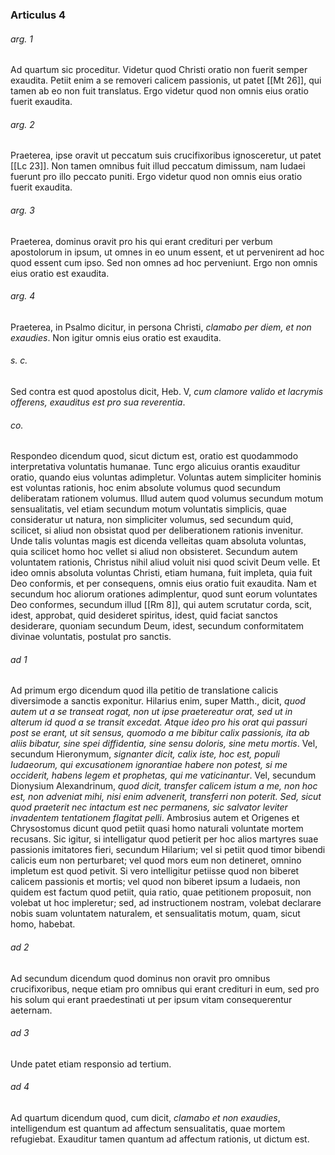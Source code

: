 ### Articulus 4

###### arg. 1
Ad quartum sic proceditur. Videtur quod Christi oratio non fuerit semper exaudita. Petiit enim a se removeri calicem passionis, ut patet [[Mt 26]], qui tamen ab eo non fuit translatus. Ergo videtur quod non omnis eius oratio fuerit exaudita.

###### arg. 2
Praeterea, ipse oravit ut peccatum suis crucifixoribus ignosceretur, ut patet [[Lc 23]]. Non tamen omnibus fuit illud peccatum dimissum, nam Iudaei fuerunt pro illo peccato puniti. Ergo videtur quod non omnis eius oratio fuerit exaudita.

###### arg. 3
Praeterea, dominus oravit pro his qui erant credituri per verbum apostolorum in ipsum, ut omnes in eo unum essent, et ut pervenirent ad hoc quod essent cum ipso. Sed non omnes ad hoc perveniunt. Ergo non omnis eius oratio est exaudita.

###### arg. 4
Praeterea, in Psalmo dicitur, in persona Christi, *clamabo per diem, et non exaudies*. Non igitur omnis eius oratio est exaudita.

###### s. c.
Sed contra est quod apostolus dicit, Heb. V, *cum clamore valido et lacrymis offerens, exauditus est pro sua reverentia*.

###### co.
Respondeo dicendum quod, sicut dictum est, oratio est quodammodo interpretativa voluntatis humanae. Tunc ergo alicuius orantis exauditur oratio, quando eius voluntas adimpletur. Voluntas autem simpliciter hominis est voluntas rationis, hoc enim absolute volumus quod secundum deliberatam rationem volumus. Illud autem quod volumus secundum motum sensualitatis, vel etiam secundum motum voluntatis simplicis, quae consideratur ut natura, non simpliciter volumus, sed secundum quid, scilicet, si aliud non obsistat quod per deliberationem rationis invenitur. Unde talis voluntas magis est dicenda velleitas quam absoluta voluntas, quia scilicet homo hoc vellet si aliud non obsisteret. Secundum autem voluntatem rationis, Christus nihil aliud voluit nisi quod scivit Deum velle. Et ideo omnis absoluta voluntas Christi, etiam humana, fuit impleta, quia fuit Deo conformis, et per consequens, omnis eius oratio fuit exaudita. Nam et secundum hoc aliorum orationes adimplentur, quod sunt eorum voluntates Deo conformes, secundum illud [[Rm 8]], qui autem scrutatur corda, scit, idest, approbat, quid desideret spiritus, idest, quid faciat sanctos desiderare, quoniam secundum Deum, idest, secundum conformitatem divinae voluntatis, postulat pro sanctis.

###### ad 1
Ad primum ergo dicendum quod illa petitio de translatione calicis diversimode a sanctis exponitur. Hilarius enim, super Matth., dicit, *quod autem ut a se transeat rogat, non ut ipse praetereatur orat, sed ut in alterum id quod a se transit excedat. Atque ideo pro his orat qui passuri post se erant, ut sit sensus, quomodo a me bibitur calix passionis, ita ab aliis bibatur, sine spei diffidentia, sine sensu doloris, sine metu mortis*. Vel, secundum Hieronymum, *signanter dicit, calix iste, hoc est, populi Iudaeorum, qui excusationem ignorantiae habere non potest, si me occiderit, habens legem et prophetas, qui me vaticinantur*. Vel, secundum Dionysium Alexandrinum, *quod dicit, transfer calicem istum a me, non hoc est, non adveniat mihi, nisi enim advenerit, transferri non poterit. Sed, sicut quod praeterit nec intactum est nec permanens, sic salvator leviter invadentem tentationem flagitat pelli*. Ambrosius autem et Origenes et Chrysostomus dicunt quod petiit quasi homo naturali voluntate mortem recusans. Sic igitur, si intelligatur quod petierit per hoc alios martyres suae passionis imitatores fieri, secundum Hilarium; vel si petiit quod timor bibendi calicis eum non perturbaret; vel quod mors eum non detineret, omnino impletum est quod petivit. Si vero intelligitur petiisse quod non biberet calicem passionis et mortis; vel quod non biberet ipsum a Iudaeis, non quidem est factum quod petiit, quia ratio, quae petitionem proposuit, non volebat ut hoc impleretur; sed, ad instructionem nostram, volebat declarare nobis suam voluntatem naturalem, et sensualitatis motum, quam, sicut homo, habebat.

###### ad 2
Ad secundum dicendum quod dominus non oravit pro omnibus crucifixoribus, neque etiam pro omnibus qui erant credituri in eum, sed pro his solum qui erant praedestinati ut per ipsum vitam consequerentur aeternam.

###### ad 3
Unde patet etiam responsio ad tertium.

###### ad 4
Ad quartum dicendum quod, cum dicit, *clamabo et non exaudies*, intelligendum est quantum ad affectum sensualitatis, quae mortem refugiebat. Exauditur tamen quantum ad affectum rationis, ut dictum est.

